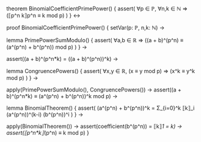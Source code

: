 theorem BinomialCoefficientPrimePower() {
  assert(
    ∀p ∈ ℙ, ∀n,k ∈ ℕ ⇒ 
    (⟦p^n k⟧p^n ≡ k mod p)
  )
} ↔

proof BinomialCoefficientPrimePower() {
  setVar(p: ℙ, n,k: ℕ) →
  
  lemma PrimePowerSumModulo() {
    assert(
      ∀a,b ∈ ℝ ⇒ 
      ((a + b)^(p^n) ≡ (a^(p^n) + b^(p^n)) mod p)
    )
  } →

  assert((a + b)^(p^n*k) = ((a + b)^(p^n))^k) →
  
  lemma CongruencePowers() {
    assert(
      ∀x,y ∈ ℝ, (x ≡ y mod p) ⇒
      (x^k ≡ y^k mod p)
    )
  } →

  apply(PrimePowerSumModulo(), CongruencePowers()) →
  assert((a + b)^(p^n*k) ≡ (a^(p^n) + b^(p^n))^k mod p) →

  lemma BinomialTheorem() {
    assert(
      (a^(p^n) + b^(p^n))^k = 
      Σ_{i=0}^k ⟦k⟧_i (a^(p^n))^(k-i) (b^(p^n))^i
    )
  } →

  apply(BinomialTheorem()) →
  assert(coefficient(b^(p^n)) = ⟦k⟧_1 = k) →
  assert(⟦p^n*k⟧_(p^n) ≡ k mod p)
}